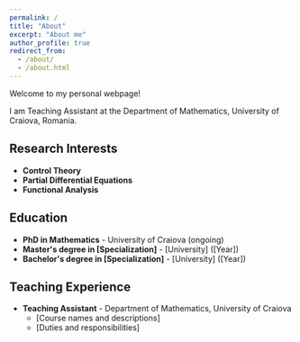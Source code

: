 ```yaml
---
permalink: /
title: "About"
excerpt: "About me"
author_profile: true
redirect_from: 
  - /about/
  - /about.html
---
```


Welcome to my personal webpage!

I am Teaching Assistant at the Department of Mathematics, University of Craiova, Romania.

## Research Interests

* **Control Theory**
* **Partial Differential Equations** 
* **Functional Analysis** 


## Education

* **PhD in Mathematics** - University of Craiova (ongoing)
* **Master's degree in [Specialization]** - [University] ([Year])
* **Bachelor's degree in [Specialization]** - [University] ([Year])

## Teaching Experience

* **Teaching Assistant** - Department of Mathematics, University of Craiova
  * [Course names and descriptions]
  * [Duties and responsibilities]


